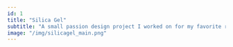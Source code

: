 ```yaml
---
id: 1
title: "Silica Gel"
subtitle: "A small passion design project I worked on for my favorite rock band"
image: "/img/silicagel_main.png"
---
```

